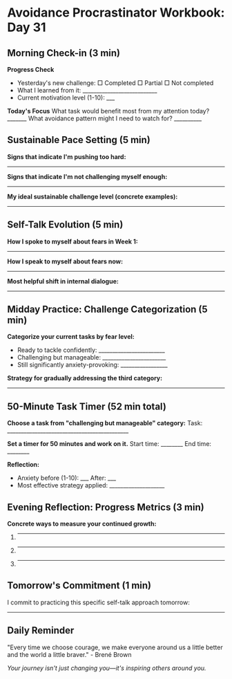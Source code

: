 # Avoidance Procrastinator Workbook: Day 31

## Morning Check-in (3 min)

**Progress Check**
- Yesterday's new challenge: □ Completed □ Partial □ Not completed  
- What I learned from it: ___________________________
- Current motivation level (1-10): ___

**Today's Focus**
What task would benefit most from my attention today? _______
What avoidance pattern might I need to watch for? __________

## Sustainable Pace Setting (5 min)

**Signs that indicate I'm pushing too hard:**
________________________________________________

**Signs that indicate I'm not challenging myself enough:**
________________________________________________

**My ideal sustainable challenge level (concrete examples):**
________________________________________________

## Self-Talk Evolution (5 min)

**How I spoke to myself about fears in Week 1:**
________________________________________________

**How I speak to myself about fears now:**
________________________________________________

**Most helpful shift in internal dialogue:**
________________________________________________

## Midday Practice: Challenge Categorization (5 min)

**Categorize your current tasks by fear level:**
- Ready to tackle confidently: ________________________
- Challenging but manageable: _______________________
- Still significantly anxiety-provoking: _________________

**Strategy for gradually addressing the third category:**
________________________________________________

## 50-Minute Task Timer (52 min total)

**Choose a task from "challenging but manageable" category:**
Task: ____________________________________________

**Set a timer for 50 minutes and work on it.**
Start time: ________ End time: ________

**Reflection:**
- Anxiety before (1-10): ___ After: ___
- Most effective strategy applied: ____________________

## Evening Reflection: Progress Metrics (3 min)

**Concrete ways to measure your continued growth:**
1. ________________________________________________
2. ________________________________________________
3. ________________________________________________

## Tomorrow's Commitment (1 min)

I commit to practicing this specific self-talk approach tomorrow:
________________________________________________

## Daily Reminder

"Every time we choose courage, we make everyone around us a little better and the world a little braver." - Brené Brown

*Your journey isn't just changing you—it's inspiring others around you.*